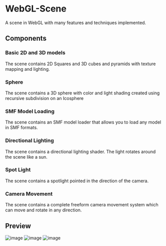 # WebGL-Scene
A scene in WebGL with many features and techniques implemented.

## Components
### Basic 2D and 3D models
The scene contains 2D Squares and 3D cubes and pyramids with texture mapping and lighting.

### Sphere
The scene contains a 3D sphere with color and light shading created using recursive subdivision on an Icosphere

### SMF Model Loading
The scene contains an SMF model loader that allows you to load any model in SMF formats.

### Directional Lighting
The scene contains a directional lighting shader. The light rotates around the scene like a sun.

### Spot Light
The scene contains a spotlight pointed in the direction of the camera.

### Camera Movement
The scene contains a complete freeform camera movement system which can move and rotate in any direction.

## Preview
![image](https://user-images.githubusercontent.com/33392832/175808193-437fe8db-be72-4b62-82a0-d48195708a60.png)
![image](https://user-images.githubusercontent.com/33392832/175808350-b6928386-4c75-4265-993c-88e06e06cbe6.png)
![image](https://user-images.githubusercontent.com/33392832/175808434-1819a054-69b6-4007-966f-8d85018d7060.png)


